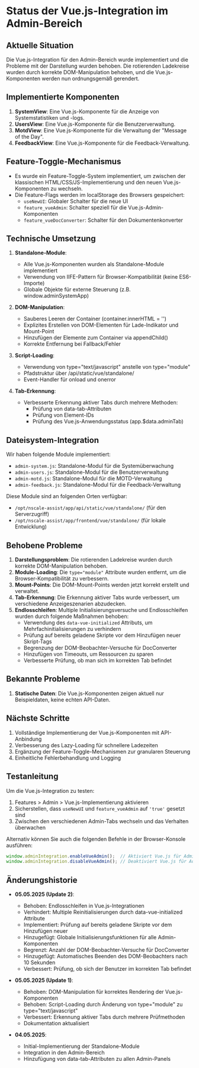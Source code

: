 # Status der Vue.js-Integration im Admin-Bereich

## Aktuelle Situation

Die Vue.js-Integration für den Admin-Bereich wurde implementiert und die Probleme mit der Darstellung wurden behoben. Die rotierenden Ladekreise wurden durch korrekte DOM-Manipulation behoben, und die Vue.js-Komponenten werden nun ordnungsgemäß gerendert.

## Implementierte Komponenten

1. **SystemView**: Eine Vue.js-Komponente für die Anzeige von Systemstatistiken und -logs.
2. **UsersView**: Eine Vue.js-Komponente für die Benutzerverwaltung.
3. **MotdView**: Eine Vue.js-Komponente für die Verwaltung der "Message of the Day".
4. **FeedbackView**: Eine Vue.js-Komponente für die Feedback-Verwaltung.

## Feature-Toggle-Mechanismus

- Es wurde ein Feature-Toggle-System implementiert, um zwischen der klassischen HTML/CSS/JS-Implementierung und den neuen Vue.js-Komponenten zu wechseln.
- Die Feature-Flags werden im localStorage des Browsers gespeichert:
  - `useNewUI`: Globaler Schalter für die neue UI
  - `feature_vueAdmin`: Schalter speziell für die Vue.js-Admin-Komponenten
  - `feature_vueDocConverter`: Schalter für den Dokumentenkonverter

## Technische Umsetzung

1. **Standalone-Module**:
   - Alle Vue.js-Komponenten wurden als Standalone-Module implementiert
   - Verwendung von IIFE-Pattern für Browser-Kompatibilität (keine ES6-Importe)
   - Globale Objekte für externe Steuerung (z.B. window.adminSystemApp)

2. **DOM-Manipulation**:
   - Sauberes Leeren der Container (container.innerHTML = '')
   - Explizites Erstellen von DOM-Elementen für Lade-Indikator und Mount-Point
   - Hinzufügen der Elemente zum Container via appendChild()
   - Korrekte Entfernung bei Fallback/Fehler

3. **Script-Loading**:
   - Verwendung von type="text/javascript" anstelle von type="module"
   - Pfadstruktur über /api/static/vue/standalone/
   - Event-Handler für onload und onerror

4. **Tab-Erkennung**:
   - Verbesserte Erkennung aktiver Tabs durch mehrere Methoden:
     - Prüfung von data-tab-Attributen
     - Prüfung von Element-IDs
     - Prüfung des Vue.js-Anwendungsstatus (app.$data.adminTab)

## Dateisystem-Integration

Wir haben folgende Module implementiert:

- `admin-system.js`: Standalone-Modul für die Systemüberwachung
- `admin-users.js`: Standalone-Modul für die Benutzerverwaltung
- `admin-motd.js`: Standalone-Modul für die MOTD-Verwaltung
- `admin-feedback.js`: Standalone-Modul für die Feedback-Verwaltung

Diese Module sind an folgenden Orten verfügbar:
- `/opt/nscale-assist/app/api/static/vue/standalone/` (für den Serverzugriff)
- `/opt/nscale-assist/app/frontend/vue/standalone/` (für lokale Entwicklung)

## Behobene Probleme

1. **Darstellungsproblem**: Die rotierenden Ladekreise wurden durch korrekte DOM-Manipulation behoben.
2. **Module-Loading**: Die `type="module"` Attribute wurden entfernt, um die Browser-Kompatibilität zu verbessern.
3. **Mount-Points**: Die DOM-Mount-Points werden jetzt korrekt erstellt und verwaltet.
4. **Tab-Erkennung**: Die Erkennung aktiver Tabs wurde verbessert, um verschiedene Anzeigeszenarien abzudecken.
5. **Endlosschleifen**: Multiple Initialisierungsversuche und Endlosschleifen wurden durch folgende Maßnahmen behoben:
   - Verwendung des `data-vue-initialized` Attributs, um Mehrfachinitialisierungen zu verhindern
   - Prüfung auf bereits geladene Skripte vor dem Hinzufügen neuer Skript-Tags
   - Begrenzung der DOM-Beobachter-Versuche für DocConverter
   - Hinzufügen von Timeouts, um Ressourcen zu sparen
   - Verbesserte Prüfung, ob man sich im korrekten Tab befindet

## Bekannte Probleme

1. **Statische Daten**: Die Vue.js-Komponenten zeigen aktuell nur Beispieldaten, keine echten API-Daten.

## Nächste Schritte

1. Vollständige Implementierung der Vue.js-Komponenten mit API-Anbindung
2. Verbesserung des Lazy-Loading für schnellere Ladezeiten
3. Ergänzung der Feature-Toggle-Mechanismen zur granularen Steuerung
4. Einheitliche Fehlerbehandlung und Logging

## Testanleitung

Um die Vue.js-Integration zu testen:

1. Features > Admin > Vue.js-Implementierung aktivieren
2. Sicherstellen, dass `useNewUI` und `feature_vueAdmin` auf `'true'` gesetzt sind
3. Zwischen den verschiedenen Admin-Tabs wechseln und das Verhalten überwachen

Alternativ können Sie auch die folgenden Befehle in der Browser-Konsole ausführen:

```javascript
window.adminIntegration.enableVueAdmin();  // Aktiviert Vue.js für Admin
window.adminIntegration.disableVueAdmin(); // Deaktiviert Vue.js für Admin
```

## Änderungshistorie

- **05.05.2025 (Update 2)**:
  - Behoben: Endlosschleifen in Vue.js-Integrationen
  - Verhindert: Multiple Reinitialisierungen durch data-vue-initialized Attribute
  - Implementiert: Prüfung auf bereits geladene Skripte vor dem Hinzufügen neuer
  - Hinzugefügt: Globale Initialisierungsfunktionen für alle Admin-Komponenten
  - Begrenzt: Anzahl der DOM-Beobachter-Versuche für DocConverter
  - Hinzugefügt: Automatisches Beenden des DOM-Beobachters nach 10 Sekunden
  - Verbessert: Prüfung, ob sich der Benutzer im korrekten Tab befindet

- **05.05.2025 (Update 1)**:
  - Behoben: DOM-Manipulation für korrektes Rendering der Vue.js-Komponenten
  - Behoben: Script-Loading durch Änderung von type="module" zu type="text/javascript"
  - Verbessert: Erkennung aktiver Tabs durch mehrere Prüfmethoden
  - Dokumentation aktualisiert

- **04.05.2025**: 
  - Initial-Implementierung der Standalone-Module
  - Integration in den Admin-Bereich
  - Hinzufügung von data-tab-Attributen zu allen Admin-Panels
